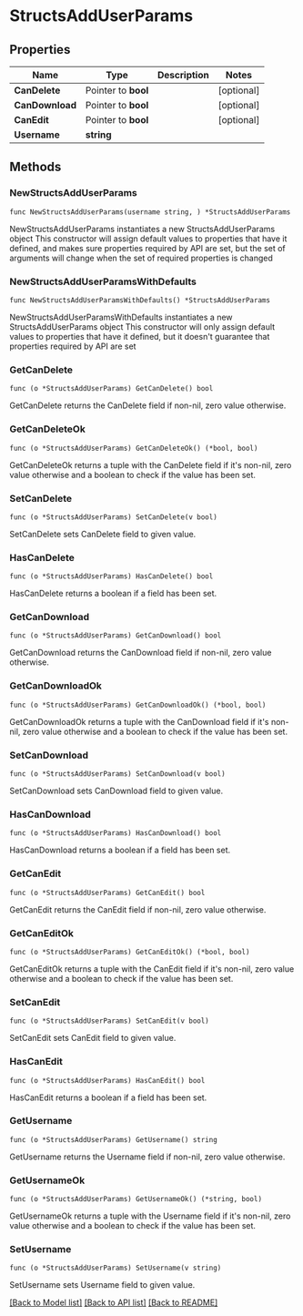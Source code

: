 # StructsAddUserParams

## Properties

Name | Type | Description | Notes
------------ | ------------- | ------------- | -------------
**CanDelete** | Pointer to **bool** |  | [optional] 
**CanDownload** | Pointer to **bool** |  | [optional] 
**CanEdit** | Pointer to **bool** |  | [optional] 
**Username** | **string** |  | 

## Methods

### NewStructsAddUserParams

`func NewStructsAddUserParams(username string, ) *StructsAddUserParams`

NewStructsAddUserParams instantiates a new StructsAddUserParams object
This constructor will assign default values to properties that have it defined,
and makes sure properties required by API are set, but the set of arguments
will change when the set of required properties is changed

### NewStructsAddUserParamsWithDefaults

`func NewStructsAddUserParamsWithDefaults() *StructsAddUserParams`

NewStructsAddUserParamsWithDefaults instantiates a new StructsAddUserParams object
This constructor will only assign default values to properties that have it defined,
but it doesn't guarantee that properties required by API are set

### GetCanDelete

`func (o *StructsAddUserParams) GetCanDelete() bool`

GetCanDelete returns the CanDelete field if non-nil, zero value otherwise.

### GetCanDeleteOk

`func (o *StructsAddUserParams) GetCanDeleteOk() (*bool, bool)`

GetCanDeleteOk returns a tuple with the CanDelete field if it's non-nil, zero value otherwise
and a boolean to check if the value has been set.

### SetCanDelete

`func (o *StructsAddUserParams) SetCanDelete(v bool)`

SetCanDelete sets CanDelete field to given value.

### HasCanDelete

`func (o *StructsAddUserParams) HasCanDelete() bool`

HasCanDelete returns a boolean if a field has been set.

### GetCanDownload

`func (o *StructsAddUserParams) GetCanDownload() bool`

GetCanDownload returns the CanDownload field if non-nil, zero value otherwise.

### GetCanDownloadOk

`func (o *StructsAddUserParams) GetCanDownloadOk() (*bool, bool)`

GetCanDownloadOk returns a tuple with the CanDownload field if it's non-nil, zero value otherwise
and a boolean to check if the value has been set.

### SetCanDownload

`func (o *StructsAddUserParams) SetCanDownload(v bool)`

SetCanDownload sets CanDownload field to given value.

### HasCanDownload

`func (o *StructsAddUserParams) HasCanDownload() bool`

HasCanDownload returns a boolean if a field has been set.

### GetCanEdit

`func (o *StructsAddUserParams) GetCanEdit() bool`

GetCanEdit returns the CanEdit field if non-nil, zero value otherwise.

### GetCanEditOk

`func (o *StructsAddUserParams) GetCanEditOk() (*bool, bool)`

GetCanEditOk returns a tuple with the CanEdit field if it's non-nil, zero value otherwise
and a boolean to check if the value has been set.

### SetCanEdit

`func (o *StructsAddUserParams) SetCanEdit(v bool)`

SetCanEdit sets CanEdit field to given value.

### HasCanEdit

`func (o *StructsAddUserParams) HasCanEdit() bool`

HasCanEdit returns a boolean if a field has been set.

### GetUsername

`func (o *StructsAddUserParams) GetUsername() string`

GetUsername returns the Username field if non-nil, zero value otherwise.

### GetUsernameOk

`func (o *StructsAddUserParams) GetUsernameOk() (*string, bool)`

GetUsernameOk returns a tuple with the Username field if it's non-nil, zero value otherwise
and a boolean to check if the value has been set.

### SetUsername

`func (o *StructsAddUserParams) SetUsername(v string)`

SetUsername sets Username field to given value.



[[Back to Model list]](../README.md#documentation-for-models) [[Back to API list]](../README.md#documentation-for-api-endpoints) [[Back to README]](../README.md)


